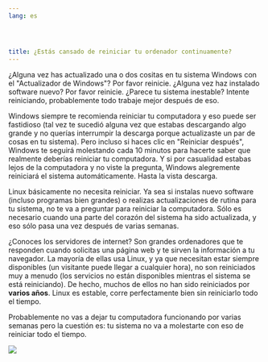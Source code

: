 ```yaml
---
lang: es




title: ¿Estás cansado de reiniciar tu ordenador continuamente?
---
```


¿Alguna vez has actualizado una o dos cositas en tu sistema Windows con el "Actualizador de Windows"? Por favor reinicie. ¿Alguna vez haz instalado software nuevo? Por favor reinicie. ¿Parece tu sistema inestable? Intente reiniciando, probablemente todo trabaje mejor después de eso.

Windows siempre te recomienda reiniciar tu computadora y eso puede ser fastidioso (tal vez te sucedió alguna vez que estabas descargando algo grande y no querías interrumpir la descarga porque actualizaste un par de cosas en tu sistema). Pero incluso si haces clic en "Reiniciar después", Windows te seguirá molestando cada 10 minutos para hacerte saber que realmente deberías reiniciar tu computadora. Y si por casualidad estabas lejos de la computadora y no viste la pregunta, Windows alegremente reiniciará el sistema automáticamente. Hasta la vista descarga.

Linux básicamente no necesita reiniciar. Ya sea si instalas nuevo software (incluso programas bien grandes) o realizas actualizaciones de rutina para tu sistema, no te va a preguntar para reiniciar la computadora. Sólo es necesario cuando una parte del corazón del sistema ha sido actualizada, y eso sólo pasa una vez después de varias semanas.

¿Conoces los servidores de internet? Son grandes ordenadores que te responden cuando solicitas una página web y te sirven la información a tu navegador. La mayoría de ellas usa Linux, y ya que necesitan estar siempre disponibles (un visitante puede llegar a cualquier hora), no son reiniciados muy a menudo (los servicios no están disponibles mientras el sistema se está reiniciando). De hecho, muchos de ellos no han sido reiniciados por <b>varios años</b>. Linux es estable, corre perfectamente bien sin reiniciarlo todo el tiempo.

Probablemente no vas a dejar tu computadora funcionando por varias semanas pero la cuestión es: tu sistema no va a molestarte con eso de reiniciar todo el tiempo.


<img src="Images/reboot_all_the_time_thumb.png" />





